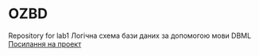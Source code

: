 # OZBD
Repository for lab1
Логічна схема бази даних за допомогою мови DBML
[Посилання на проект](https://dbdocs.io/Denyajst/Store-of-board-games-and-accessories-for-them)
